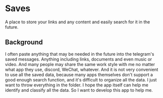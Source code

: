# Saves
A place to store your links and any content and easily search for it in the future.

## Background

I often paste anything that may be needed in the future into the telegram's saved messages. Anything including links, documents and even music or video. And many people may share the same work style with me no matter what app they use, discord, WeChat, whatever. And it is not very convenient to use all the saved data, because many apps themselves don't support a good enough search function, and it's difficult to organize all the data. I just want to throw everything in the folder. I hope the app itself can help me identify and classify all the data. So I want to develop this app to help me.
